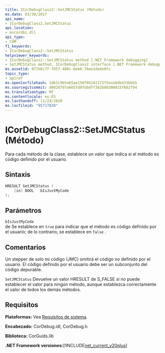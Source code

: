 ```yaml
---
title: ICorDebugClass2::SetJMCStatus (Método)
ms.date: 03/30/2017
api_name:
- ICorDebugClass2.SetJMCStatus
api_location:
- mscordbi.dll
api_type:
- COM
f1_keywords:
- ICorDebugClass2::SetJMCStatus
helpviewer_keywords:
- ICorDebugClass2::SetJMCStatus method [.NET Framework debugging]
- SetJMCStatus method, ICorDebugClass2 interface [.NET Framework debugging]
ms.assetid: 077e6c7f-f857-480c-bebb-76ee1de4e8fc
topic_type:
- apiref
ms.openlocfilehash: 1db2c9b5e65ae150f05242172f5ea16db433bbb5
ms.sourcegitcommit: d8020797a6657d0fbbdff362b80300815f682f94
ms.translationtype: MT
ms.contentlocale: es-ES
ms.lasthandoff: 11/24/2020
ms.locfileid: "95717830"
---
```

# <a name="icordebugclass2setjmcstatus-method"></a>ICorDebugClass2::SetJMCStatus (Método)

Para cada método de la clase, establece un valor que indica si el método es código definido por el usuario.  
  
## <a name="syntax"></a>Sintaxis  
  
```cpp  
HRESULT SetJMCStatus (  
    [in] BOOL   bIsJustMyCode  
);  
```  
  
## <a name="parameters"></a>Parámetros  

 `bIsJustMyCode`  
 de Se establece en `true` para indicar que el método es código definido por el usuario; de lo contrario, se establece en `false` .  
  
## <a name="remarks"></a>Comentarios  

 Un stepper de solo mi código (JMC) omitirá el código no definido por el usuario. El código definido por el usuario debe ser un subconjunto del código depurable.  
  
 `SetJMCStatus` Devuelve un valor HRESULT de S_FALSE si no puede establecer el valor para ningún método, aunque establezca correctamente el valor de todos los demás métodos.  
  
## <a name="requirements"></a>Requisitos  

 **Plataformas:** Vea [Requisitos de sistema](../../get-started/system-requirements.md).  
  
 **Encabezado:** CorDebug.idl, CorDebug.h  
  
 **Biblioteca:** CorGuids.lib  
  
 **.NET Framework versiones:**[!INCLUDE[net_current_v20plus](../../../../includes/net-current-v20plus-md.md)]
